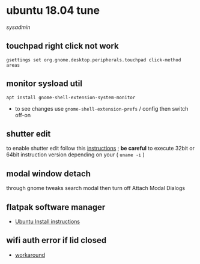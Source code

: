 # ubuntu 18.04 tune

*sysadmin*

## touchpad right click not work

```
gsettings set org.gnome.desktop.peripherals.touchpad click-method areas
```

## monitor sysload util

```
apt install gnome-shell-extension-system-monitor
```

- to see changes use `gnome-shell-extension-prefs` / config then switch off-on

## shutter edit

to enable shutter edit follow this [instructions](https://www.linuxuprising.com/2018/04/fix-shutter-edit-button-greyed-out-in.html) ; **be careful** to execute 32bit or 64bit instruction version depending on your ( `uname -i` )

## modal window detach

through gnome tweaks search modal then turn off Attach Modal Dialogs

## flatpak software manager

- [Ubuntu Install instructions](https://flatpak.org/setup/Ubuntu/)

## wifi auth error if lid closed

- [workaround](https://bugs.launchpad.net/ubuntu/+source/linux/+bug/1288003)
